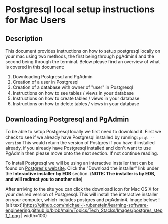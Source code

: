 # Postgresql local setup instructions for Mac Users

## Description
This document provides instructions on how to setup postgresql locally on your mac using two methods, the first being through pgAdmin4 and the second being through the terminal. Below please find an overview of what is covered in this document:
1. Downloading Postgresql and PgAdmin
2. Creation of a user in Postgresql
3. Creation of a database with owner of "user" in Postgresql 
4. Instructions on how to see tables / views in your database
5. Instructions on how to create tables / views in your database
6. Instructions on how to delete tables / views in your database

## Downloading Postgresql and PgAdmin
To be able to setup Postgresql locally we first need to download it. First we check to see if we already have Postgresql installed by running: ```psql --version``` This would return the version of Postgres if you have it installed already, if you already have Postgresql installed and don't want to use PgAdmin then please move onto the next section. If not continue reading.

To Install Postgresql we will be using an interactive installer that can be found on [Postgres's website](https://www.postgresql.org/download/macosx/). Click the "Download the installer" link under the **Interactive installer by EDB** section. (**NOTE: The installer is by EDB, and will redirect you to another site**)

After arriving to the site you can click the download icon for Mac OS X for your desired version of Postgresql. This will install the interactive installer on your computer, which includes postgres and pgAdmin4. Image below:
![alt text](https://github.com/michael-j-rubenstein/learning-software-engineering.github.io/blob/main/Topics/Tech_Stacks/Images/postgres_step1_1.png | width=100)
